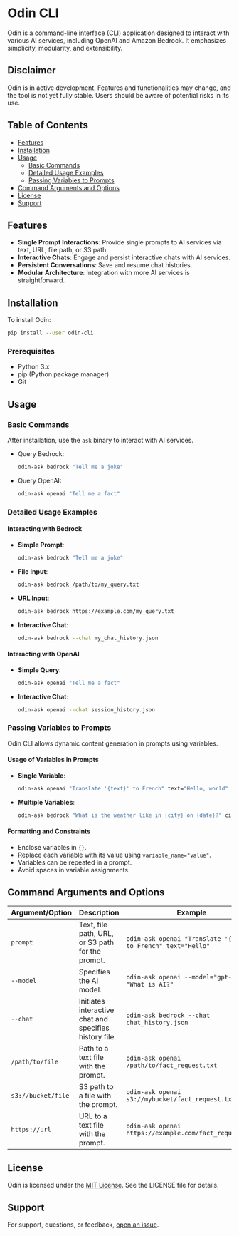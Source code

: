 # Odin CLI

Odin is a command-line interface (CLI) application designed to interact with various AI services, including OpenAI and Amazon Bedrock. It emphasizes simplicity, modularity, and extensibility.

## Disclaimer

Odin is in active development. Features and functionalities may change, and the tool is not yet fully stable. Users should be aware of potential risks in its use.

## Table of Contents

- [Features](#features)
- [Installation](#installation)
- [Usage](#usage)
  - [Basic Commands](#basic-commands)
  - [Detailed Usage Examples](#detailed-usage-examples)
  - [Passing Variables to Prompts](#passing-variables-to-prompts)
- [Command Arguments and Options](#command-arguments-and-options)
- [License](#license)
- [Support](#support)

## Features

- **Single Prompt Interactions**: Provide single prompts to AI services via text, URL, file path, or S3 path.
- **Interactive Chats**: Engage and persist interactive chats with AI services.
- **Persistent Conversations**: Save and resume chat histories.
- **Modular Architecture**: Integration with more AI services is straightforward.

## Installation

To install Odin:

```bash
pip install --user odin-cli
```

### Prerequisites

- Python 3.x
- pip (Python package manager)
- Git

## Usage

### Basic Commands

After installation, use the `ask` binary to interact with AI services.

- Query Bedrock:
  ```bash
  odin-ask bedrock "Tell me a joke"
  ```
- Query OpenAI:
  ```bash
  odin-ask openai "Tell me a fact"
  ```

### Detailed Usage Examples

#### Interacting with Bedrock
- **Simple Prompt**:
  ```bash
  odin-ask bedrock "Tell me a joke"
  ```
- **File Input**:
  ```bash
  odin-ask bedrock /path/to/my_query.txt
  ```
- **URL Input**:
  ```bash
  odin-ask bedrock https://example.com/my_query.txt
  ```
- **Interactive Chat**:
  ```bash
  odin-ask bedrock --chat my_chat_history.json
  ```

#### Interacting with OpenAI
- **Simple Query**:
  ```bash
  odin-ask openai "Tell me a fact"
  ```
- **Interactive Chat**:
  ```bash
  odin-ask openai --chat session_history.json
  ```

### Passing Variables to Prompts

Odin CLI allows dynamic content generation in prompts using variables.

#### Usage of Variables in Prompts

- **Single Variable**:
  ```bash
  odin-ask openai "Translate '{text}' to French" text="Hello, world"
  ```
- **Multiple Variables**:
  ```bash
  odin-ask bedrock "What is the weather like in {city} on {date}?" city="Paris" date="2023-07-16"
  ```

#### Formatting and Constraints

- Enclose variables in `{}`.
- Replace each variable with its value using `variable_name="value"`.
- Variables can be repeated in a prompt.
- Avoid spaces in variable assignments.

## Command Arguments and Options

| Argument/Option   | Description                                           | Example                                                 |
|-------------------|-------------------------------------------------------|---------------------------------------------------------|
| `prompt`          | Text, file path, URL, or S3 path for the prompt.      | `odin-ask openai "Translate '{text}' to French" text="Hello"`|
| `--model`         | Specifies the AI model.                               | `odin-ask openai --model="gpt-4" "What is AI?"`              |
| `--chat`          | Initiates interactive chat and specifies history file.| `odin-ask bedrock --chat chat_history.json`                  |
| `/path/to/file`   | Path to a text file with the prompt.                  | `odin-ask openai /path/to/fact_request.txt`                  |
| `s3://bucket/file`| S3 path to a file with the prompt.                    | `odin-ask openai s3://mybucket/fact_request.txt`             |
| `https://url`     | URL to a text file with the prompt.                   | `odin-ask openai https://example.com/fact_request.txt`       |

## License

Odin is licensed under the [MIT License](LICENSE). See the LICENSE file for details.

## Support

For support, questions, or feedback, [open an issue](https://github.com/cliffpyles/odin/issues).
